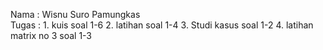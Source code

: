 Nama : Wisnu Suro Pamungkas   
Tugas : 1. kuis soal 1-6 
        2. latihan soal 1-4
        3. Studi kasus soal 1-2
        4. latihan matrix no 3 soal 1-3